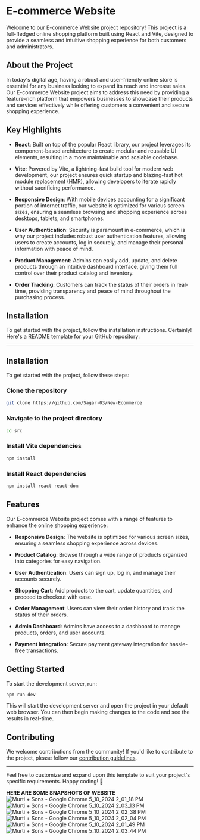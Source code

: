 # E-commerce Website

Welcome to our E-commerce Website project repository! This project is a full-fledged online shopping platform built using React and Vite, designed to provide a seamless and intuitive shopping experience for both customers and administrators.

## About the Project

In today's digital age, having a robust and user-friendly online store is essential for any business looking to expand its reach and increase sales. Our E-commerce Website project aims to address this need by providing a feature-rich platform that empowers businesses to showcase their products and services effectively while offering customers a convenient and secure shopping experience.

## Key Highlights

- **React**: Built on top of the popular React library, our project leverages its component-based architecture to create modular and reusable UI elements, resulting in a more maintainable and scalable codebase.

- **Vite**: Powered by Vite, a lightning-fast build tool for modern web development, our project ensures quick startup and blazing-fast hot module replacement (HMR), allowing developers to iterate rapidly without sacrificing performance.

- **Responsive Design**: With mobile devices accounting for a significant portion of internet traffic, our website is optimized for various screen sizes, ensuring a seamless browsing and shopping experience across desktops, tablets, and smartphones.

- **User Authentication**: Security is paramount in e-commerce, which is why our project includes robust user authentication features, allowing users to create accounts, log in securely, and manage their personal information with peace of mind.

- **Product Management**: Admins can easily add, update, and delete products through an intuitive dashboard interface, giving them full control over their product catalog and inventory.

- **Order Tracking**: Customers can track the status of their orders in real-time, providing transparency and peace of mind throughout the purchasing process.

## Installation

To get started with the project, follow the installation instructions.
Certainly! Here's a README template for your GitHub repository:

---

## Installation

To get started with the project, follow these steps:

### Clone the repository

```bash
git clone https://github.com/Sagar-03/New-Ecommerce
```

### Navigate to the project directory

```bash
cd src
```

### Install Vite dependencies

```bash
npm install
```

### Install React dependencies

```bash
npm install react react-dom
```

## Features

Our E-commerce Website project comes with a range of features to enhance the online shopping experience:

- **Responsive Design**: The website is optimized for various screen sizes, ensuring a seamless shopping experience across devices.
  
- **Product Catalog**: Browse through a wide range of products organized into categories for easy navigation.

- **User Authentication**: Users can sign up, log in, and manage their accounts securely.

- **Shopping Cart**: Add products to the cart, update quantities, and proceed to checkout with ease.

- **Order Management**: Users can view their order history and track the status of their orders.

- **Admin Dashboard**: Admins have access to a dashboard to manage products, orders, and user accounts.

- **Payment Integration**: Secure payment gateway integration for hassle-free transactions.

## Getting Started

To start the development server, run:

```bash
npm run dev
```

This will start the development server and open the project in your default web browser. You can then begin making changes to the code and see the results in real-time.

## Contributing

We welcome contributions from the community! If you'd like to contribute to the project, please follow our [contribution guidelines](CONTRIBUTING.md).

---

Feel free to customize and expand upon this template to suit your project's specific requirements. Happy coding! 🚀

**HERE ARE SOME SNAPSHOTS OF WEBSITE**
![Murti + Sons - Google Chrome 5_10_2024 2_01_18 PM](https://github.com/Sagar-03/New-Ecommerce/assets/146898741/d052e9b8-cc47-4847-b4d6-50ddffc91c48)
![Murti + Sons - Google Chrome 5_10_2024 2_03_13 PM](https://github.com/Sagar-03/New-Ecommerce/assets/146898741/515a1178-04b6-4812-ae93-06068c09af0a)
![Murti + Sons - Google Chrome 5_10_2024 2_02_38 PM](https://github.com/Sagar-03/New-Ecommerce/assets/146898741/3c8e9c50-21cb-4ad8-993b-0771ac8558ef)
![Murti + Sons - Google Chrome 5_10_2024 2_02_04 PM](https://github.com/Sagar-03/New-Ecommerce/assets/146898741/14208ab8-e20e-44ea-916e-f725537c3495)
![Murti + Sons - Google Chrome 5_10_2024 2_01_49 PM](https://github.com/Sagar-03/New-Ecommerce/assets/146898741/ee51779b-a057-4b8c-9322-e1b4dec58fd5)
![Murti + Sons - Google Chrome 5_10_2024 2_03_44 PM](https://github.com/Sagar-03/New-Ecommerce/assets/146898741/34e69159-38cb-46a7-8dc8-ed0b152f5837)

